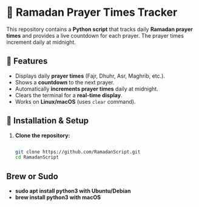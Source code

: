 # 🕌 Ramadan Prayer Times Tracker

This repository contains a **Python script** that tracks daily **Ramadan prayer times** and provides a live countdown for each prayer. The prayer times increment daily at midnight.

## 📌 Features
- Displays daily **prayer times** (Fajr, Dhuhr, Asr, Maghrib, etc.).
- Shows a **countdown** to the next prayer.
- Automatically **increments prayer times** daily at midnight.
- Clears the terminal for a **real-time display**.
- Works on **Linux/macOS** (uses `clear` command).

## 🚀 Installation & Setup

1. **Clone the repository:**
   ```bash
   
   git clone https://github.com/RamadanScript.git
   cd RamadanScript

## Brew or Sudo

- **sudo apt install python3  with Ubuntu/Debian**
- **brew install python3      with macOS**

